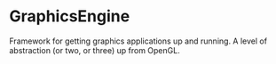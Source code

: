 GraphicsEngine
==============

Framework for getting graphics applications up and running. A level of abstraction (or two, or three) up from OpenGL.